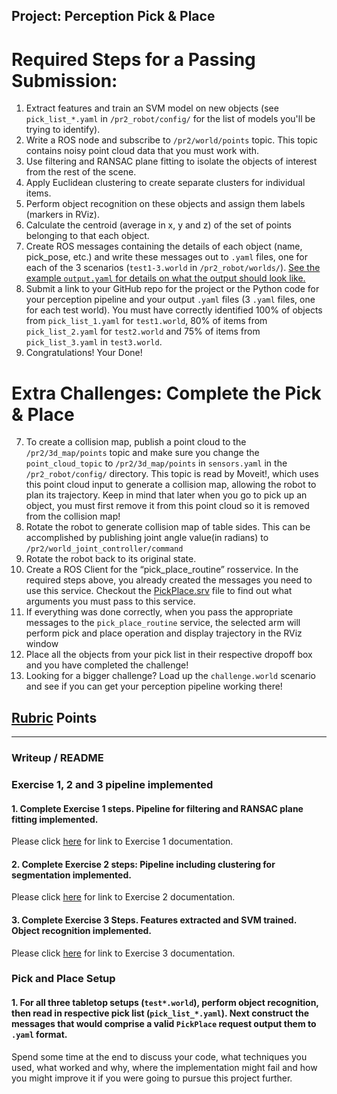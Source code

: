 ## Project: Perception Pick & Place

# Required Steps for a Passing Submission:
1. Extract features and train an SVM model on new objects (see `pick_list_*.yaml` in `/pr2_robot/config/` for the list of models you'll be trying to identify). 
2. Write a ROS node and subscribe to `/pr2/world/points` topic. This topic contains noisy point cloud data that you must work with.
3. Use filtering and RANSAC plane fitting to isolate the objects of interest from the rest of the scene.
4. Apply Euclidean clustering to create separate clusters for individual items.
5. Perform object recognition on these objects and assign them labels (markers in RViz).
6. Calculate the centroid (average in x, y and z) of the set of points belonging to that each object.
7. Create ROS messages containing the details of each object (name, pick_pose, etc.) and write these messages out to `.yaml` files, one for each of the 3 scenarios (`test1-3.world` in `/pr2_robot/worlds/`).  [See the example `output.yaml` for details on what the output should look like.](https://github.com/udacity/RoboND-Perception-Project/blob/master/pr2_robot/config/output.yaml)  
8. Submit a link to your GitHub repo for the project or the Python code for your perception pipeline and your output `.yaml` files (3 `.yaml` files, one for each test world).  You must have correctly identified 100% of objects from `pick_list_1.yaml` for `test1.world`, 80% of items from `pick_list_2.yaml` for `test2.world` and 75% of items from `pick_list_3.yaml` in `test3.world`.
9. Congratulations!  Your Done!

# Extra Challenges: Complete the Pick & Place
7. To create a collision map, publish a point cloud to the `/pr2/3d_map/points` topic and make sure you change the `point_cloud_topic` to `/pr2/3d_map/points` in `sensors.yaml` in the `/pr2_robot/config/` directory. This topic is read by Moveit!, which uses this point cloud input to generate a collision map, allowing the robot to plan its trajectory.  Keep in mind that later when you go to pick up an object, you must first remove it from this point cloud so it is removed from the collision map!
8. Rotate the robot to generate collision map of table sides. This can be accomplished by publishing joint angle value(in radians) to `/pr2/world_joint_controller/command`
9. Rotate the robot back to its original state.
10. Create a ROS Client for the “pick_place_routine” rosservice.  In the required steps above, you already created the messages you need to use this service. Checkout the [PickPlace.srv](https://github.com/udacity/RoboND-Perception-Project/tree/master/pr2_robot/srv) file to find out what arguments you must pass to this service.
11. If everything was done correctly, when you pass the appropriate messages to the `pick_place_routine` service, the selected arm will perform pick and place operation and display trajectory in the RViz window
12. Place all the objects from your pick list in their respective dropoff box and you have completed the challenge!
13. Looking for a bigger challenge?  Load up the `challenge.world` scenario and see if you can get your perception pipeline working there!

## [Rubric](https://review.udacity.com/#!/rubrics/1067/view) Points

---
### Writeup / README

### Exercise 1, 2 and 3 pipeline implemented
#### 1. Complete Exercise 1 steps. Pipeline for filtering and RANSAC plane fitting implemented.

Please click <a href="https://github.com/carldgosselin/robotics/blob/master/Project%203%20-%20RoboND-3D-Perception/Exercises%201%202%203/Exercise1%20-%20tabletop%20segmentation%20code%20and%20pics.md">here</a> for link to Exercise 1 documentation.

#### 2. Complete Exercise 2 steps: Pipeline including clustering for segmentation implemented.  

Please click <a href="https://github.com/carldgosselin/robotics/blob/master/Project%203%20-%20RoboND-3D-Perception/Exercises%201%202%203/Exercise2%20-%20Euclidean%20Clustering%20with%20ROS%20and%20PCL%20-%20code%20and%20pics.md">here</a> for link to Exercise 2 documentation.

#### 3. Complete Exercise 3 Steps.  Features extracted and SVM trained.  Object recognition implemented.

Please click <a href="https://github.com/carldgosselin/robotics/blob/master/Project%203%20-%20RoboND-3D-Perception/Exercises%201%202%203/Exercise3%20-%20object%20recognition%20code%20and%20pics.md">here</a> for link to Exercise 3 documentation.

### Pick and Place Setup

#### 1. For all three tabletop setups (`test*.world`), perform object recognition, then read in respective pick list (`pick_list_*.yaml`). Next construct the messages that would comprise a valid `PickPlace` request output them to `.yaml` format.


Spend some time at the end to discuss your code, what techniques you used, what worked and why, where the implementation might fail and how you might improve it if you were going to pursue this project further.  



